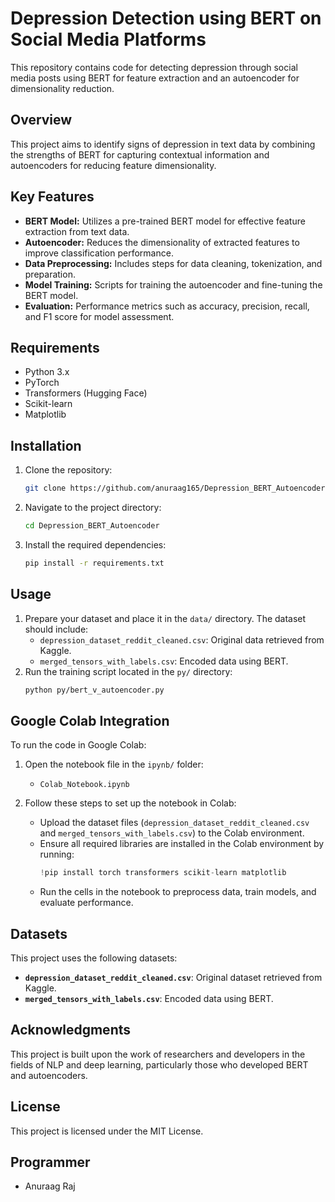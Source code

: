 # Depression Detection using BERT on Social Media Platforms

This repository contains code for detecting depression through social media posts using BERT for feature extraction and an autoencoder for dimensionality reduction.

## Overview

This project aims to identify signs of depression in text data by combining the strengths of BERT for capturing contextual information and autoencoders for reducing feature dimensionality.

## Key Features

- **BERT Model:** Utilizes a pre-trained BERT model for effective feature extraction from text data.
- **Autoencoder:** Reduces the dimensionality of extracted features to improve classification performance.
- **Data Preprocessing:** Includes steps for data cleaning, tokenization, and preparation.
- **Model Training:** Scripts for training the autoencoder and fine-tuning the BERT model.
- **Evaluation:** Performance metrics such as accuracy, precision, recall, and F1 score for model assessment.

## Requirements

- Python 3.x
- PyTorch
- Transformers (Hugging Face)
- Scikit-learn
- Matplotlib

## Installation

1. Clone the repository:
    ```bash
    git clone https://github.com/anuraag165/Depression_BERT_Autoencoder.git
    ```
2. Navigate to the project directory:
    ```bash
    cd Depression_BERT_Autoencoder
    ```
3. Install the required dependencies:
    ```bash
    pip install -r requirements.txt
    ```

## Usage

1. Prepare your dataset and place it in the `data/` directory. The dataset should include:
    - `depression_dataset_reddit_cleaned.csv`: Original data retrieved from Kaggle.
    - `merged_tensors_with_labels.csv`: Encoded data using BERT.
2. Run the training script located in the `py/` directory:
    ```bash
    python py/bert_v_autoencoder.py
    ```

## Google Colab Integration

To run the code in Google Colab:

1. Open the notebook file in the `ipynb/` folder:
    - `Colab_Notebook.ipynb`

2. Follow these steps to set up the notebook in Colab:
    - Upload the dataset files (`depression_dataset_reddit_cleaned.csv` and `merged_tensors_with_labels.csv`) to the Colab environment.
    - Ensure all required libraries are installed in the Colab environment by running:
      ```python
      !pip install torch transformers scikit-learn matplotlib
      ```
    - Run the cells in the notebook to preprocess data, train models, and evaluate performance.

## Datasets

This project uses the following datasets:
- **`depression_dataset_reddit_cleaned.csv`**: Original dataset retrieved from Kaggle.
- **`merged_tensors_with_labels.csv`**: Encoded data using BERT.

## Acknowledgments

This project is built upon the work of researchers and developers in the fields of NLP and deep learning, particularly those who developed BERT and autoencoders.

## License

This project is licensed under the MIT License.

## Programmer

- Anuraag Raj
